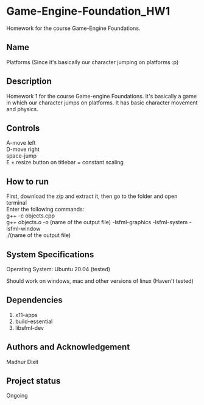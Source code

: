 # Game-Engine-Foundation_HW1
Homework for the course Game-Engine Foundations.

## Name
Platforms (Since it's basically our character jumping on platforms :p)

## Description
Homework 1 for the course Game-engine Foundations. It's basically a game in which our character jumps on platforms. It has basic character movement and physics.

## Controls
A-move left <br>
D-move right <br>
space-jump <br>
E + resize button on titlebar = constant scaling <br>

## How to run
First, download the zip and extract it, then go to the folder and open terminal <br>
Enter the following commands: <br>
g++ -c objects.cpp <br>
g++ objects.o -o (name of the output file) -lsfml-graphics -lsfml-system -lsfml-window <br>
./(name of the output file) <br>

## System Specifications
Operating System:
Ubuntu 20.04 (tested)

Should work on windows, mac and other versions of linux (Haven't tested)

## Dependencies
1. x11-apps <br>
2. build-essential <br>
3. libsfml-dev <br>

## Authors and Acknowledgement
Madhur Dixit

## Project status
Ongoing


